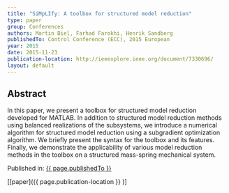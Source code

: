 ```yaml
---
title: "SiMpLIfy: A toolbox for structured model reduction"
type: paper
group: Conferences
authors: Martin Biel, Farhad Farokhi, Henrik Sandberg
publishedTo: Control Conference (ECC), 2015 European
year: 2015
date: 2015-11-23
publication-location: http://ieeexplore.ieee.org/document/7330696/
layout: default
---
```


## Abstract

In this paper, we present a toolbox for structured model reduction developed for MATLAB. In addition to structured model reduction methods using balanced realizations of the subsystems, we introduce a numerical algorithm for structured model reduction using a subgradient optimization algorithm. We briefly present the syntax for the toolbox and its features. Finally, we demonstrate the applicability of various model reduction methods in the toolbox on a structured mass-spring mechanical system.

Published in: [{{ page.publishedTo }}](http://ieeexplore.ieee.org/xpl/mostRecentIssue.jsp?punumber=7317886)

[[paper]({{ page.publication-location }} )]
